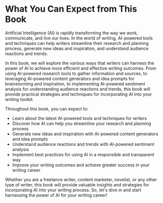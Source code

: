 What You Can Expect from This Book
================================================

Artificial Intelligence (AI) is rapidly transforming the way we work, communicate, and live our lives. In the world of writing, AI-powered tools and techniques can help writers streamline their research and planning process, generate new ideas and inspiration, and understand audience reactions and trends.

In this book, we will explore the various ways that writers can harness the power of AI to achieve more efficient and effective writing outcomes. From using AI-powered research tools to gather information and sources, to leveraging AI-powered content generators and idea prompts for brainstorming and inspiration, to implementing AI-powered sentiment analysis for understanding audience reactions and trends, this book will provide practical strategies and techniques for incorporating AI into your writing toolkit.

Throughout this book, you can expect to:

* Learn about the latest AI-powered tools and techniques for writers
* Discover how AI can help you streamline your research and planning process
* Generate new ideas and inspiration with AI-powered content generators and idea prompts
* Understand audience reactions and trends with AI-powered sentiment analysis
* Implement best practices for using AI in a responsible and transparent way
* Improve your writing outcomes and achieve greater success in your writing career

Whether you are a freelance writer, content marketer, novelist, or any other type of writer, this book will provide valuable insights and strategies for incorporating AI into your writing process. So, let's dive in and start harnessing the power of AI for your writing career!
